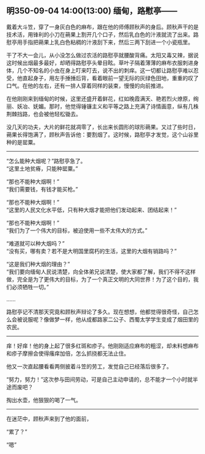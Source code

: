 ## 明350-09-04 14:00(13:00) 缅甸，路慰亭——

戴着大斗笠，穿了一身灰白色的麻布，跟在他的师傅顾秋声的身后。顾秋声干的是技术活，用锋利的小刀在蒴果上割开几个口子，然后乳白色的汁液就流了出来。路慰亭用手指把蒴果上乳白色粘稠的汁液刮下来，然后三两下刮进一个小瓷瓶里。

干了不大一会儿，从小没怎么做过农活的路慰亭就腰酸背痛。太阳又毒又辣，据说这时候出烟最多最好，却晒得路慰亭头晕目眩。草叶子隔着薄薄的麻布衣服刺进身体，几个不知名的小虫在身上叮来叮去，说不出的刺痒。这一切都让路慰亭难以忍受，他直起身子，用左手捶捶后背，看着眼前一望无际的灰绿色田地，重重的叹了口气。在他的左右，还有一排人穿着同样的装束，慢慢的向前推进。

在他刚刚来到缅甸的时候，这里还盛开着鲜花，红如晚霞满天、艳若烈火燎原，绚丽、妖冶、妩媚。那时，他觉得锤镰主义和平等之路上充满了诗情画意，纵有几株荆棘挡路，也会被他轻松锄去。

没几天的功夫，大片的鲜花就凋零了，长出来长圆形的球形蒴果。又过了些时日，蒴果长得饱满了，顾秋声告诉他：要割烟了。这时候，路慰亭才发觉，这个山谷里种的是罂粟。

***

“怎么能种大烟呢？”路慰亭急了。  
“这里土地贫瘠，只能种罂粟。”  

“那也不能种大烟啊！”  
“我们需要钱，有钱才能买枪。”  

“那也不能种大烟啊！”  
“这里的人民文化水平低，只有种大烟才能把他们发动起来、团结起来！”  

“那也不能种大烟啊！”   
“我们为了一个伟大的目标，被迫使用一些不太伟大的方式。”

“难道就可以种大烟吗？”  
“没有买，哪有卖？若不是大明国里腐朽的生活，这里的大烟有销路吗？”

“这是我们种大烟的理由？”  
“我们要向缅甸人民说清楚，向全体弟兄说清楚，使大家都了解，我们不得不这样做，完全是为了更伟大的目标，为了一个真正文明的大同世界！为了这个目的，我们必须牺牲一切。”

……

路慰亭记不清那天究竟和顾秋声辩论了多久。现在想想，他都觉得很奇怪，自己怎么会被说服呢？像做梦一样，他从成都路家二公子、西蜀太学学生变成了烟田里的农民。

***

痒！好痒！他的身上起了很多红斑和疹子。他刚刚适应麻布的粗涩，却未料想麻布和疹子摩擦会使得瘙痒加倍，怎么抓挠都无法止住。

他又一次直起腰看看两侧披着斗笠的劳工，发觉自己已经落后很多了。

“努力，努力！”这次参与田间劳动，可是自己主动申请的，总不能才一个小时就半途而废吧？

掏出水壶，他狠狠的喝了一气。

***

在迷茫中，顾秋声来到了他的面前，

“累了？”

“嗯”
